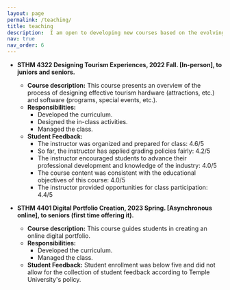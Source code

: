 ```yaml
---
layout: page
permalink: /teaching/
title: teaching
description:  I am open to developing new courses based on the evolving teaching needs
nav: true
nav_order: 6
---
```


- **STHM 4322 Designing Tourism Experiences, 2022 Fall. [In-person], to juniors and seniors.**
  - **Course description:** This course presents an overview of the process of designing effective tourism hardware (attractions, etc.) and software (programs, special events, etc.).
  - **Responsibilities:**
    - Developed the curriculum.
    - Designed the in-class activities.
    - Managed the class.
  - **Student Feedback:**
    - The instructor was organized and prepared for class: 4.6/5
    - So far, the instructor has applied grading policies fairly: 4.2/5
    - The instructor encouraged students to advance their professional development and knowledge of the industry: 4.0/5
    - The course content was consistent with the educational objectives of this course: 4.0/5
    - The instructor provided opportunities for class participation: 4.4/5

- **STHM 4401 Digital Portfolio Creation, 2023 Spring. [Asynchronous online], to seniors (first time offering it).**
  - **Course description:** This course guides students in creating an online digital portfolio.
  - **Responsibilities:**
    - Developed the curriculum.
    - Managed the class.
  - **Student Feedback:** Student enrollment was below five and did not allow for the collection of student feedback according to Temple University's policy.
